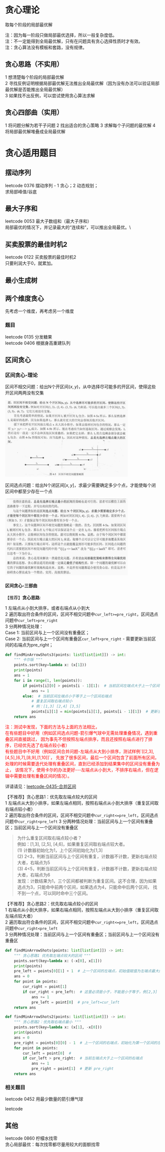 # 贪心理论

取每个阶段的局部最优解

注：因为每一阶段只做局部最优选择，所以一般复杂度低。  
注：不一定能得到全局最优解，只有在问题具有贪心选择性质时才有效。  
注：贪心算法没有模板和套路，没有规律。

## 贪心思路（不实用）

1 想清楚每个阶段的局部最优解  
2 寻找反例证明根据局部最优解无法推出全局最优解（因为没有办法可以验证局部最优解是否能推出全局最优解）  
3 如果找不出反例，可以尝试使用贪心算法求解

## 贪心四部曲（实用）

1 将问题分解为若干子问题
2 找出适合的贪心策略
3 求解每个子问题的最优解
4 将局部最优解堆叠成全局最优解

# 贪心适用题目

## 摆动序列

leetcode 0376 摆动序列 - 1 贪心；2 动态规划；\
求局部峰值/谷底

## 最大子序和

leetcode 0053 最大子数组和（最大子序和）\
局部最优的情况下，并记录最大的“连续和”，可以推出全局最优。\

## 买卖股票的最佳时机2

leetcode 0122 买卖股票的最佳时机2  
只要利润大于0，就累加。

## 最小生成树

## 两个维度贪心

先考虑一个维度，再考虑另一个维度

### 题目

leetcode 0135 分发糖果  
leetcode 0406 根据身高重建队列

## 区间贪心

### 区间贪心-理论

区间不相交问题：给出N个开区间$(x,y)$，从中选择尽可能多的开区间，使得这些开区间两两没有交集

<img src="assets/qujian.png" alt="assets/qujian.png" style="width: 400px; height: 250px;" />

区间选点问题：给出N个闭区间$[x,y]$，求最少需要确定多少个点，才能使每个闭区间中都至少存在一个点

<img src="assets/qujian2.png" alt="assets/qujian2.png" style="width: 400px; height: 250px;" />

#### 区间贪心-三部曲

【推荐】**贪心思路**:

1 左端点从小到大排序，或者右端点从小到大  
2 遍历取出符合条件的区间，区间不相交问题中`cur_left>=pre_right`，区间选点问题中`cur_left>pre_right`   
3 分两种情况处理：  
Case 1: 当前区间与上一个区间没有重叠区；  
Case 2: 当前区间与上一个区间有重叠区`cur_left<pre_right` - 需要更新当前区间的右端点为pre_right；

```python
def findMinArrowShots3(points: list[list[int]]) -> int:
    """ 卡尔版 """
    points.sort(key=lambda x: (x[1]))
    print(points)
    ans = 1
    for i in range(1, len(points)):
        if points[i][0] > points[i - 1][1]:  # 当前区间左端点大于上一个区间右端点
            ans += 1
        else:  # 当前区间左端点小于等于上一个区间右端点
            # 重复区间取右端点较小
            # 例：[1,3] [2,4] [3,5]
            points[i][1] = min(points[i][1], points[i - 1][1])  # 更新当前区间端点为与上个区间右端点相比的较大值
    return ans
```

<span style="color: red">
注：测试中发现，下面的方法与上面的方法相比，  <br>
在有些题目中好用（例如区间选点问题-箭引爆气球中无需处理重叠情况，遇到重叠区间直接跳过，
因为事先不但按照左端点排序，而且还按照右端点进行了排序，已经优先选了右端点较小者）<br>  
有些题目中不好用（例如区间合并问题-左端点从大到小排序，测试样例`[[2,3],[4,5],[6,7],[8,9],[1,10]]`，
先放了很多区间，最后一个区间包含了前面所有区间，处理的时候需要迭代处理有重叠区间，直到已经添加到结果集中的区间没有重叠为止，
该情况下，使用卡尔的办法更好---左端点从小到大，不排序右端点，但在逻辑中需要处理有重叠区间的情况）。</span>

详请请见：[leetcode-0435-合并区间](../01-intervals/2-leetcode-0435-non-overlapping-intervals.py)

【不推荐】贪心思路1：优先取左端点较大的区间  
1 左端点从大到小排序，如果左端点相同，按照右端点从小到大排序（重复区间取右端点较小者）  
2 遍历取出符合条件的区间，区间不相交问题中`cur_right<=pre_left`，区间选点问题中`cur_right<pre_left`
3 分两种情况处理：当前区间与上一个区间有重叠区；当前区间与上一个区间没有重叠区

> 为什么重复区间取右端点较小者？  
> 例如：[1,3], [2,5], [4,6]，如果重复区间取右端点较大者。  
> (1) 计数器初始化为1，上个区间初始化为[1,3]  
> (2) 2<3，判断当前区间与上个区间有重复，计数器不计数，更新右端点较大者，右端点为5  
> (3) 4<5，判断当前区间与上个区间有重复，计数器不计数，更新右端点较大者，右端点为6  
> 发现：计数结果为1，三个区间都被判断为重复区间。这不合理，因为如果选点为3，只能命中前两个区间，如果选点为4，只能命中后两个区间，
> 找不到一个点，可以同时命中三个区间。

【不推荐】贪心思路2：优先取右端点较小的区间  
1 右端点从小到大排序，如果右端点相同，按照左端点从大到小排序（重复区间取左端点较大者）  
2 遍历取出符合条件的区间，区间不相交问题中`cur_right<=pre_left`，区间选点问题中`cur_right<pre_left`  
3 分两种情况处理：当前区间与上一个区间有重叠区；当前区间与上一个区间没有重叠区

```python
def findMinArrowShots(points: list[list[int]]) -> int:
    """ 贪心思路1 优先取左端点较大的区间 """
    points.sort(key=lambda x: (-x[0], x[1]))
    print(points)
    pre_left = points[0][1] + 1  # 上一个区间的左端点，初始值赋值为左端点最大的区间的右端点+1
    ans = 0
    for point in points:
        cur_right = point[1]
        if cur_right < pre_left:  # 这里必须是小于，不能是小于等于，例[2,3] [1,2]，只选择[2,3]即可选中2，没有必要再选择2也在的区间[1,2]
            ans += 1
            pre_left = point[0]  # pre_left=cur_left
    return ans
```

```python
def findMinArrowShots2(points: list[list[int]]) -> int:
    """ 贪心思路2：优先取右端点最小 """
    points.sort(key=lambda x: (x[1], -x[0]))
    print(points)
    ans = 0
    pre_right = points[0][0] - 1  # 上一个区间的右端点，初始化为第一个区间的左端点-1
    for point in points:
        cur_left = point[0]  #
        if cur_left > pre_right:  # 当前左端点大于上一个区间的右端点
            ans += 1
            pre_right = point[1]  # 更新 pre_right
    return ans
```

### 相关题目

leetcode 0452 用最少数量的箭引爆气球

leetcode

## 其他

leetcode 0860 柠檬水找零  
贪心局部最优：每次找零都尽量用较大的面额找零  
